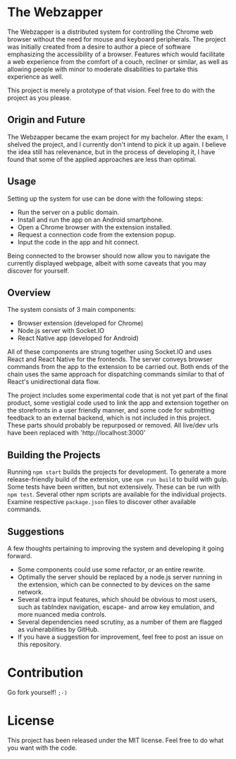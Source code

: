 # The Webzapper
The Webzapper is a distributed system for controlling the Chrome web browser without the need for mouse and keyboard peripherals.
The project was initially created from a desire to author a piece of software emphasizing the accessibility of a browser. Features which would facilitate a web experience from the comfort of a couch, recliner or similar, as well as allowing people with minor to moderate disabilities to partake this experience as well.

This project is merely a prototype of that vision. Feel free to do with the project as you please.

## Origin and Future
The Webzapper became the exam project for my bachelor. After the exam, I shelved the project, and I currently don't intend to pick it up again.
I believe the idea still has relevenance, but in the process of developing it, I have found that some of the applied approaches are less than optimal.

## Usage
Setting up the system for use can be done with the following steps:
- Run the server on a public domain.
- Install and run the app on an Android smartphone.
- Open a Chrome browser with the extension installed.
- Request a connection code from the extension popup.
- Input the code in the app and hit connect.

Being connected to the browser should now allow you to navigate the currently displayed webpage, albeit with some caveats that you may discover for yourself.


## Overview
The system consists of 3 main components:
- Browser extension (developed for Chrome)
- Node.js server with Socket.IO
- React Native app (developed for Android) 

All of these components are strung together using Socket.IO and uses React and React Native for the frontends. The server conveys browser commands from the app to the extension to be carried out. Both ends of the chain uses the same approach for dispatching commands similar to that of React's unidirectional data flow.

The project includes some experimental code that is not yet part of the final product, some vestigial code used to link the app and extension together on the storefronts in a user friendly manner, and some code for submitting feedback to an external backend, which is not included in this project. These parts should probably be repurposed or removed. All live/dev urls have been replaced with 'http://localhost:3000'

## Building the Projects
Running `npm start` builds the projects for development. To generate a more release-friendly build of the extension, use `npm run build` to build with gulp. Some tests have been written, but not extensively. These can be run with `npm test`. Several other npm scripts are available for the individual projects. Examine respective `package.json` files to discover other available commands.

## Suggestions
A few thoughts pertaining to improving the system and developing it going forward.
- Some components could use some refactor, or an entire rewrite.
- Optimally the server should be replaced by a node.js server running in the extension, which can be connected to by devices on the same network. 
- Several extra input features, which should be obvious to most users, such as tabIndex navigation, escape- and arrow key emulation, and more nuanced media controls.
- Several dependencies need scrutiny, as a number of them are flagged as vulnerabilities by GitHub.
- If you have a suggestion for improvement, feel free to post an issue on this repository.


# Contribution
Go fork yourself! `;-)`


# License
This project has been released under the MIT license. Feel free to do what you want with the code.
